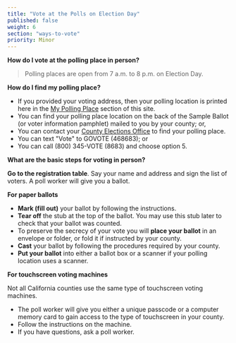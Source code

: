 ```yaml
---
title: "Vote at the Polls on Election Day"
published: false
weight: 6
section: "ways-to-vote"
priority: Minor
---
```

**How do I vote at the polling place in person?**  
> Polling places are open from 7 a.m. to 8 p.m. on Election Day.  

**How do I find my polling place?**   
- If you provided your voting address, then your polling location is printed here in the [My Polling Place](#item-my-polling-place) section of this site.  
- You can find your polling place location on the back of the Sample Ballot (or voter information pamphlet) mailed to you by your county; or,  
- You can contact your [County Elections Office](#section-election-office-contact) to find your polling place.  
- You can text "Vote" to GOVOTE (468683); or  
- You can call (800) 345-VOTE (8683) and choose option 5.  

**What are the basic steps for voting in person?**  

**Go to the registration table**. Say your name and address and sign the list of voters. A poll worker will give you a ballot.  

**For paper ballots**  
 - **Mark (fill out)** your ballot by following the instructions.  
 - **Tear off** the stub at the top of the ballot. You may use this stub later to check that your ballot was counted.  
 - To preserve the secrecy of your vote you will **place your ballot** in an envelope or folder, or fold it if instructed by your county.  
 - **Cast** your ballot by following the procedures required by your county.  
 - **Put your ballot** into either a ballot box or a scanner if your polling location uses a scanner.  

**For touchscreen voting machines**  

Not all California counties use the same type of touchscreen voting machines.  
 - The poll worker will give you either a unique passcode or a computer memory card to gain access to the type of touchscreen in your county.  
 - Follow the instructions on the machine.  
 - If you have questions, ask a poll worker.
